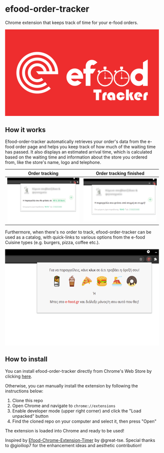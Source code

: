 # efood-order-tracker
Chrome extension that keeps track of time for your e-food orders.

![logo](https://github.com/stavros-melidoniotis/efood-order-tracker/blob/master/images/readme/efood-order-tracker.png?raw=true)

## How it works
Efood-order-tracker automatically retrieves your order's data from the e-food order page and helps you keep track of how much of the waiting time has passed. It also displays an estimated arrival time, which is calculated based on the waiting time and information about the store you ordered from, like the store's name, logo and telephone.


Order tracking             |  Order tracking finished
:-------------------------:|:-------------------------:
![order tracking](https://github.com/stavros-melidoniotis/efood-order-tracker/blob/master/images/readme/tracking-faded.png?raw=true)  |  ![order ready](https://github.com/stavros-melidoniotis/efood-order-tracker/blob/master/images/readme/tracking-ready-faded.png?raw=true)


Furthermore, when there's no order to track, efood-order-tracker can be used as a catalog, with quick-links to various options from the e-food Cuisine types (e.g. burgers, pizza, coffee etc.).

![catalog](https://github.com/stavros-melidoniotis/efood-order-tracker/blob/master/images/readme/catalog.png?raw=true)

## How to install
You can install efood-order-tracker directly from Chrome's Web Store by clicking [here](https://chrome.google.com/webstore/detail/e-food-order-tracker/eihmmfchgaebdbakpgmlgkldafickdmo).

Otherwise, you can manually install the extension by following the instructions below:

1. Clone this repo
2. Open Chrome and navigate to `chrome://extensions`
3. Enable developer mode (upper right corner) and click the "Load unpacked" button
4. Find the cloned repo on your computer and select it, then press "Open"

The extension is loaded into Chrome and ready to be used!

Inspired by [Efood-Chrome-Extension-Timer](https://github.com/great-tse/Efood-Chrome-Extension-Timer) by @great-tse. Special thanks to @gioiliop7 for the enhancement ideas and aesthetic contribution!
